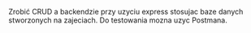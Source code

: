 Zrobić CRUD a backendzie przy uzyciu express stosujac baze danych stworzonych na zajeciach.
Do testowania mozna uzyc Postmana.